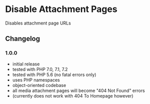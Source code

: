 # Disable Attachment Pages

Disables attachment page URLs

## Changelog

### 1.0.0
- initial release
- tested with PHP 7.0, 7.1, 7.2
- tested with PHP 5.6 (no fatal errors only)
- uses PHP namespaces
- object-oriented codebase
- all media attachment pages will become "404 Not Found" errors
- (currently does not work with 404 To Homepage however)
